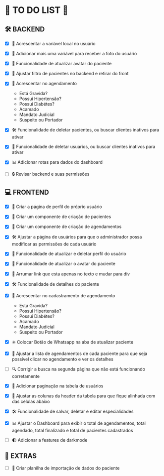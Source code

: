 # 📝 **TO DO LIST** 🚀

## 🛠️ **BACKEND**
- [x] 🚀 Acrescentar a variável local no usuário
- [x] 📸 Adicionar mais uma variável para receber a foto do usuário
- [x] 👤 Funcionalidade de atualizar avatar do paciente
- [x] 📝 Ajustar filtro de pacientes no backend e retirar do front
- [x] 📝 Acrescentar no agendamento
  * Está Gravida?
  * Possui Hipertensão?
  * Possui Diabétes?
  * Acamado
  * Mandato Judicial
  * Suspeito ou Portador
- [x] 🛠️ Funcionalidade de deletar pacientes, ou buscar clientes inativos para ativar
- [x] 👤 Funcionalidade de deletar usuarios, ou buscar clientes inativos para ativar
- [x] 📊 Adicionar rotas para dados do dashboard
- [ ] 🔒 Revisar backend e suas permissões



## 💻 **FRONTEND**
- [x] 👤 Criar a página de perfil do próprio usuário
- [x] 🏥 Criar um componente de criação de pacientes
- [x] 📅 Criar um componente de criação de agendamentos
- [x] 🛠️ Ajustar a página de usuários para que o administrador possa modificar as permissões de cada usuário
- [x] 👤 Funcionalidade de atualizar e deletar perfil do usuário
- [x] 👤 Funcionalidade de atualizar o avatar do paciente
- [x] 📝 Arrumar link que esta apenas no texto e mudar para div
- [x] 🛠️ Funcionalidade de detalhes do paciente
- [x] 📝 Acrescentar no cadastramento de agendamento
  * Está Gravida?
  * Possui Hipertensão?
  * Possui Diabétes?
  * Acamado
  * Mandato Judicial
  * Suspeito ou Portador
- [x] ✳️ Colocar Botão de Whatsapp na aba de atualizar paciente
- [x] 📝 Ajustar a lista de agendamentos de cada paciente para que seja possível clicar no agendamento e ver os detalhes
- [ ] 🔍 Corrigir a busca na segunda página que não está funcionando corretamente
- [x] 👤 Adicionar paginação na tabela de usuários
- [x] 📅 Ajustar as colunas da header da tabela para que fique alinhada com das celulas abaixo
- [x] 🛠️ Funcionalidade de salvar, deletar e editar especialidades
- [x] 📊 Ajustar o Dashboard para exibir o total de agendamentos, total agendado, total finalizado e total de pacientes cadastrados
- [ ] 🌓 Adicionar a features de darkmode



## 📝 **EXTRAS**

- [ ] 📝 Criar planilha de importação de dados do paciente